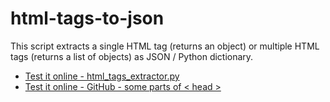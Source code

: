 # html-tags-to-json
This script extracts a single HTML tag (returns an object) or multiple HTML tags (returns a list of objects) as JSON / Python dictionary.
<br>

* <a href="https://onlinegdb.com/WzXg_ZgRe">Test it online - html_tags_extractor.py</a>
* <a href="https://onlinegdb.com/PP4IAwgSs">Test it online - GitHub - some parts of < head ></a>
